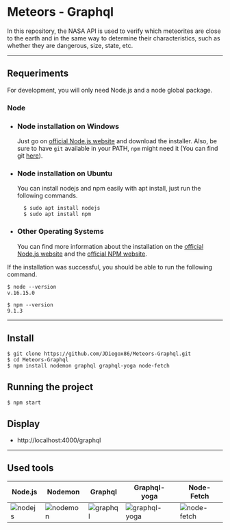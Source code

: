 # Meteors - Graphql

In this repository, the NASA API is used to verify which meteorites are close to the earth and in the same way to determine their characteristics, such as whether they are dangerous, size, state, etc.

---
## Requeriments

For development, you will only need Node.js and a node global package.

### Node
- ### Node installation on Windows

    Just go on [official Node.js website](https://nodejs.org/) and download the installer.
    Also, be sure to have `git` available in your PATH, `npm` might need it (You can find git [here](https://git-scm.com/)).

- ### Node installation on Ubuntu
    You can install nodejs and npm easily with apt install, just run the following commands.

        $ sudo apt install nodejs
        $ sudo apt install npm

- ### Other Operating Systems
    You can find more information about the installation on the [official Node.js website](https://nodejs.org/) and the [official NPM website](https://npmjs.org/).

If the installation was successful, you should be able to run the following command.
    
    $ node --version
    v.16.15.0

    $ npm --version
    9.1.3

---
## Install

    $ git clone https://github.com/JDiegox86/Meteors-Graphql.git
    $ cd Meteors-Graphql
    $ npm install nodemon graphql graphql-yoga node-fetch

## Running the project 

    $ npm start

## Display

* http://localhost:4000/graphql

---

## Used tools
| Node.js    | Nodemon  | Graphql     |  Graphql-yoga | Node-Fetch  | 
|------------| -------- |------------ |---------------|-------------|
|![nodejs]| ![nodemon] |  ![graphql]  | ![graphql-yoga]   | ![node-fetch]             |

[nodejs]: https://upload.wikimedia.org/wikipedia/commons/thumb/d/d9/Node.js_logo.svg/1200px-Node.js_logo.svg.png
[nodemon]: https://static.javatpoint.com/blog/images/nodemon.png
[graphql]: https://upload.wikimedia.org/wikipedia/commons/thumb/1/17/GraphQL_Logo.svg/800px-GraphQL_Logo.svg.png
[graphql-yoga]: https://res.cloudinary.com/apideck/image/upload/v1652998222/icons/graphql-yoga.jpg
[node-fetch]: https://raw.githubusercontent.com/node-fetch/node-fetch/HEAD/docs/media/Banner.svg